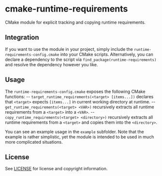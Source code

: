 # cmake-runtime-requirements
CMake module for explicit tracking and copying runtime requirements.

## Integration
If you want to use the module in your project, simply include the `runtime-requirements-config.cmake` into your CMake scripts.
Alternatively, you can declare a dependency to the script via `find_package(runtime-requirements)` and resolve the dependency however you like.

## Usage
The `runtime-requirements-config.cmake` exposes the following CMake functions:
-- `target_runtime_requirements(<target> [items...])` declares that `<target>` expects `[items...]` in current working directory at runtime.
-- `get_runtime_requirements(<target> <VAR>)` recursively extracts all runtime requirements from a `<target>` into a `<VAR>`.
-- `copy_runtime_requirements(<target> <directory>)` recursively extracts all runtime requirements from a `<target>` and copies them into the `<directory>`.

You can see an example usage in the `example` subfolder. Note that the example is rather simplistic, yet the module is intended to be used in much more complicated situations.

## License
See [LICENSE](LICENSE) for license and copyright information.
